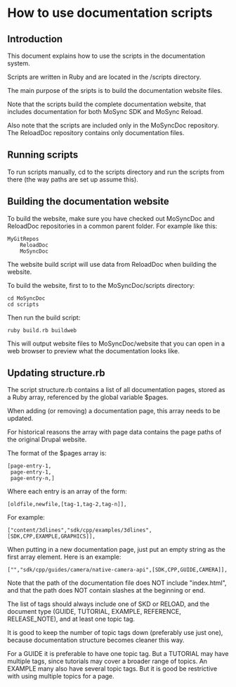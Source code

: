 # How to use documentation scripts

## Introduction
This document explains how to use the scripts in the documentation system.

Scripts are written in Ruby and are located in the /scripts directory.

The main purpose of the sripts is to build the documentation website files.

Note that the scripts build the complete documentation website, that includes documentation for both MoSync SDK and MoSync Reload.

Also note that the scripts are included only in the MoSyncDoc repository. The ReloadDoc repository contains only documentation files.

## Running scripts
To run scripts manually, cd to the scripts directory and run the scripts from there (the way paths are set up assume this).

## Building the documentation website
To build the website, make sure you have checked out MoSyncDoc and ReloadDoc repositories in a common parent folder. For example like this:

    MyGitRepos
        ReloadDoc
        MoSyncDoc

The website build script will use data from ReloadDoc when building the website.

To build the website, first to to the MoSyncDoc/scripts directory:

    cd MoSyncDoc
    cd scripts
    
Then run the build script:

    ruby build.rb buildweb
    
This will output website files to MoSyncDoc/website that you can open in a web browser to preview what the documentation looks like.

## Updating structure.rb
The script structure.rb contains a list of all documentation pages, stored as a Ruby array, referenced by the global variable $pages.

When adding (or removing) a documentation page, this array needs to be updated.

For historical reasons the array with page data contains the page paths of the original Drupal website.

The format of the $pages array is:

    [page-entry-1,
     page-entry-1,
     page-entry-n,]

Where each entry is an array of the form:

    [oldfile,newfile,[tag-1,tag-2,tag-n]],
    
For example:

    ["content/3dlines","sdk/cpp/examples/3dlines",[SDK,CPP,EXAMPLE,GRAPHICS]],

When putting in a new documentation page, just put an empty string as the first array element. Here is an example:

    ["","sdk/cpp/guides/camera/native-camera-api",[SDK,CPP,GUIDE,CAMERA]],

Note that the path of the documentation file does NOT include "index.html", and that the path does NOT contain slashes at the beginning or end.

The list of tags should always include one of SKD or RELOAD, and the document type (GUIDE, TUTORIAL, EXAMPLE, REFERENCE, RELEASE_NOTE), and at least one topic tag.

It is good to keep the number of topic tags down (preferably use just one), because documentation structure becomes cleaner this way. 

For a GUIDE it is preferable to have one topic tag. But a TUTORIAL may have multiple tags, since tutorials may cover a broader range of topics. An EXAMPLE many also have several topic tags. But it is good be restrictive with using multiple topics for a page.
